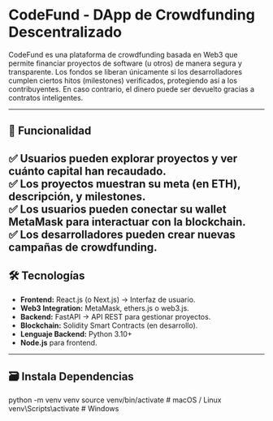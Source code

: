 # CodeFund - DApp de Crowdfunding Descentralizado

CodeFund es una plataforma de crowdfunding basada en Web3 que permite financiar proyectos de software (u otros) de manera segura y transparente. Los fondos se liberan únicamente si los desarrolladores cumplen ciertos hitos (milestones) verificados, protegiendo así a los contribuyentes. En caso contrario, el dinero puede ser devuelto gracias a contratos inteligentes.

---

## 🚀 Funcionalidad

✅ Usuarios pueden explorar proyectos y ver cuánto capital han recaudado.  
✅ Los proyectos muestran su meta (en ETH), descripción, y milestones.  
✅ Los usuarios pueden conectar su wallet MetaMask para interactuar con la blockchain.  
✅ Los desarrolladores pueden crear nuevas campañas de crowdfunding.  
---

## 🛠️ Tecnologías

- **Frontend:** React.js (o Next.js) → Interfaz de usuario.
- **Web3 Integration:** MetaMask, ethers.js o web3.js.
- **Backend:** FastAPI → API REST para gestionar proyectos.
- **Blockchain:** Solidity Smart Contracts (en desarrollo).
- **Lenguaje Backend:** Python 3.10+
- **Node.js** para frontend.

---

## 🗃️ Instala Dependencias

python -m venv venv
source venv/bin/activate          # macOS / Linux
venv\Scripts\activate             # Windows

